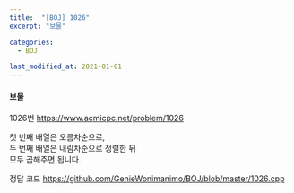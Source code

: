 ```yaml
---
title:  "[BOJ] 1026"
excerpt: "보물"

categories:
  - BOJ

last_modified_at: 2021-01-01
---
```


#### 보물

1026번 <https://www.acmicpc.net/problem/1026>

첫 번째 배열은 오름차순으로,  
두 번째 배열은 내림차순으로 정렬한 뒤  
모두 곱해주면 됩니다.

정답 코드 <https://github.com/GenieWonimanimo/BOJ/blob/master/1026.cpp>
